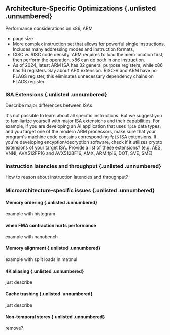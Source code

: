 ## Architecture-Specific Optimizations {.unlisted .unnumbered}

Performance considerations on x86, ARM
- page size
- More complex instruction set that allows for powerful single instructions. Includes many addressing modes and instruction formats,
- CISC vs RISC code density. ARM requires to load the mem location first, then perform the operation. x86 can do both in one instruction. 
- As of 2024, latest ARM ISA has 32 general purpose registers, while x86 has 16 registers. Say about APX extension. RISC-V and ARM have no FLAGS register, this eliminates unnecessary dependency chains on FLAGS register.

### ISA Extensions {.unlisted .unnumbered}

Describe major differences between ISAs

It's not possible to learn about all specific instructions. But we suggest you to familiarize yourself with major ISA extensions and their capabilities. For example, if you are developing an AI application that uses `fp16` data types, and you target one of the modern ARM processors, make sure that your program's machine code contains corresponding `fp16` ISA extensions. If you're developing encyption/decryption software, check if it utilizes crypto extensions of your target ISA.
Provide a list of these extensions?
(e.g. AES, VNNI, AVX512FP16 and AVX512BF16, AMX, ARM fp16, DOT, SVE, SME)

### Instruction latencies and throughput {.unlisted .unnumbered}
How to reason about instruction latencies and throughput?

### Microarchitecture-specific issues {.unlisted .unnumbered}
#### Memory ordering {.unlisted .unnumbered}
example with histogram
#### when FMA contraction hurts performance
example with nanobench
#### Memory alignment {.unlisted .unnumbered}
example with split loads in matmul
#### 4K aliasing {.unlisted .unnumbered}
just describe
#### Cache trashing {.unlisted .unnumbered}
just describe
#### Non-temporal stores {.unlisted .unnumbered}
remove?